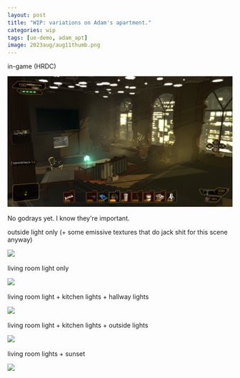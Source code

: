 ```yaml
---
layout: post
title: "WIP: variations on Adam's apartment."
categories: wip
tags: [ue-demo, adam_apt]
image: 2023aug/aug11thumb.png
---
```


in-game (HRDC)

![](assets/img/2023aug/2023-08-11_1117_1.png)

No godrays yet. I know they're important.

outside light only (+ some emissive textures that do jack shit for this scene anyway)

![](assets/img/2023aug/HighresScreenshot00025.png)

living room light only

![](assets/img/2023aug/HighresScreenshot00026.png)

living room light + kitchen lights + hallway lights

![](assets/img/2023aug/HighresScreenshot00027.png)

living room light + kitchen lights + outside lights

![](assets/img/2023aug/HighresScreenshot00028.png)

living room lights + sunset

![](assets/img/2023aug/HighresScreenshot00030%201.png)